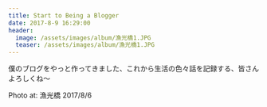```yaml
---
title: Start to Being a Blogger
date: 2017-8-9 16:29:00
header:
  image: /assets/images/album/漁光橋1.JPG
  teaser: /assets/images/album/漁光橋1.JPG
---
```


僕のブログをやっと作ってきました、これから生活の色々話を記録する、皆さんよろしくね～

Photo at: 漁光橋 2017/8/6
